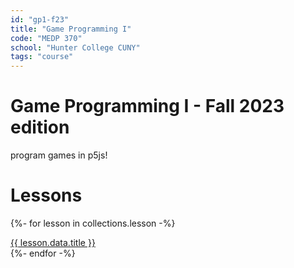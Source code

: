 ```yaml
---
id: "gp1-f23"
title: "Game Programming I"
code: "MEDP 370"
school: "Hunter College CUNY"
tags: "course"
---
```

Game Programming I - Fall 2023 edition
===============

program games in p5js!

# Lessons

{%- for lesson in collections.lesson -%}
  <div>
    <a href="/{{lesson.data.course}}/{{ lesson.data.id | slugify }}/">
      {{ lesson.data.title }}
    <a>
  </div>
{%- endfor -%}